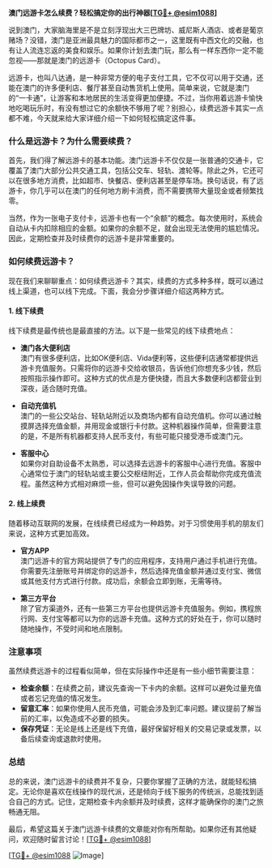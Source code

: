 **澳门远游卡怎么续费？轻松搞定你的出行神器[[TG💪+ @esim1088](https://t.me/s/esim1088)]**

说到澳门，大家脑海里是不是立刻浮现出大三巴牌坊、威尼斯人酒店、或者是葡京赌场？没错，澳门是亚洲最具魅力的国际都市之一，这里既有中西文化的交融，也有让人流连忘返的美食和娱乐。如果你计划去澳门玩，那么有一样东西你一定不能忽视——那就是澳门的远游卡（Octopus Card）。

远游卡，也叫八达通，是一种非常方便的电子支付工具，它不仅可以用于交通，还能在澳门的许多便利店、餐厅甚至自动售货机上使用。简单来说，它就是澳门的“一卡通”，让游客和本地居民的生活变得更加便捷。不过，当你用着远游卡愉快地吃喝玩乐时，有没有想过它的余额快不够用了呢？别担心，续费远游卡其实一点都不难，今天就来给大家详细介绍一下如何轻松搞定这件事。

### **什么是远游卡？为什么需要续费？**

首先，我们得了解远游卡的基本功能。澳门远游卡不仅仅是一张普通的交通卡，它覆盖了澳门大部分公共交通工具，包括公交车、轻轨、渡轮等。除此之外，它还可以在很多地方消费，比如超市、快餐店、便利店甚至是停车场。换句话说，有了远游卡，你几乎可以在澳门的任何地方刷卡消费，而不需要携带大量现金或者频繁找零。

当然，作为一张电子支付卡，远游卡也有一个“余额”的概念。每次使用时，系统会自动从卡内扣除相应的金额。如果你的余额不足，就会出现无法使用的尴尬情况。因此，定期检查并及时续费你的远游卡是非常重要的。

### **如何续费远游卡？**

现在我们来聊聊重点：如何续费远游卡？其实，续费的方式多种多样，既可以通过线上渠道，也可以线下完成。下面，我会分步骤详细介绍这两种方式。

#### **1. 线下续费**

线下续费是最传统也是最直接的方法。以下是一些常见的线下续费地点：

- **澳门各大便利店**  
澳门有很多便利店，比如OK便利店、Vida便利等，这些便利店通常都提供远游卡充值服务。只需将你的远游卡交给收银员，告诉他们你想充多少钱，然后按照指示操作即可。这种方式的优点是方便快捷，而且大多数便利店都营业到深夜，适合随时充值。

- **自动充值机**  
澳门的一些公交站台、轻轨站附近以及商场内都有自动充值机。你可以通过触摸屏选择充值金额，并用现金或银行卡付款。这种机器操作简单，但需要注意的是，不是所有机器都支持人民币支付，有些可能只接受港币或澳门元。

- **客服中心**  
如果你对自助设备不太熟悉，可以选择去远游卡的客服中心进行充值。客服中心通常位于澳门的轻轨站或主要公交枢纽附近，工作人员会帮助你完成充值流程。虽然这种方式相对麻烦一些，但可以避免因操作失误导致的问题。

#### **2. 线上续费**

随着移动互联网的发展，在线续费已经成为一种趋势。对于习惯使用手机的朋友们来说，这种方式更加高效。

- **官方APP**  
澳门远游卡的官方网站提供了专门的应用程序，支持用户通过手机进行充值。你需要先注册账号并绑定你的远游卡，然后选择充值金额并通过支付宝、微信或其他支付方式进行付款。成功后，余额会立即到账，无需等待。

- **第三方平台**  
除了官方渠道外，还有一些第三方平台也提供远游卡充值服务。例如，携程旅行网、支付宝等都可以为你的远游卡充值。这种方式的好处在于，你可以随时随地操作，不受时间和地点限制。

### **注意事项**

虽然续费远游卡的过程看似简单，但在实际操作中还是有一些小细节需要注意：

- **检查余额**：在续费之前，建议先查询一下卡内的余额。这样可以避免过量充值或者忘记充值的情况发生。
- **留意汇率**：如果你使用人民币充值，可能会涉及到汇率问题。建议提前了解当前的汇率，以免造成不必要的损失。
- **保存凭证**：无论是线上还是线下充值，最好保留好相关的交易记录或发票，以备后续查询或退款时使用。

### **总结**

总的来说，澳门远游卡的续费并不复杂，只要你掌握了正确的方法，就能轻松搞定。无论你是喜欢在线操作的现代派，还是倾向于线下服务的传统派，总能找到适合自己的方式。记住，定期检查卡内余额并及时续费，这样才能确保你的澳门之旅畅通无阻。

最后，希望这篇关于澳门远游卡续费的文章能对你有所帮助。如果你还有其他疑问，欢迎随时留言讨论！[[TG💪+ @esim1088](https://t.me/s/esim1088)] 

[[TG💪+ @esim1088](https://t.me/s/esim1088) ![Image](https://i.postimg.cc/4NQfJmqS/Snipaste-2025-05-13-00-14-12.png)]